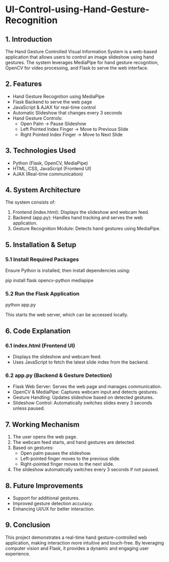# UI-Control-using-Hand-Gesture-Recognition
## 1. Introduction
The Hand Gesture Controlled Visual Information System is a web-based application that allows users to control an image slideshow using hand gestures. The system leverages MediaPipe for hand gesture recognition, OpenCV for video processing, and Flask to serve the web interface.
## 2. Features
   - Hand Gesture Recognition using MediaPipe
   - Flask Backend to serve the web page
   - JavaScript & AJAX for real-time control
   - Automatic Slideshow that changes every 3 seconds
   - Hand Gesture Controls:
     - Open Palm → Pause Slideshow
     - Left Pointed Index Finger → Move to Previous Slide
     - Right Pointed Index Finger → Move to Next Slide
## 3. Technologies Used
  - Python (Flask, OpenCV, MediaPipe)
  - HTML, CSS, JavaScript (Frontend UI)
  - AJAX (Real-time communication)
## 4. System Architecture
The system consists of:
1. Frontend (index.html): Displays the slideshow and webcam feed.
2. Backend (app.py): Handles hand tracking and serves the web application.
3. Gesture Recognition Module: Detects hand gestures using MediaPipe.
## 5. Installation & Setup
### 5.1 Install Required Packages
Ensure Python is installed, then install dependencies using:

pip install flask opencv-python mediapipe

### 5.2 Run the Flask Application

python app.py

This starts the web server, which can be accessed locally.
## 6. Code Explanation
### 6.1 index.html (Frontend UI)
 - Displays the slideshow and webcam feed.
 - Uses JavaScript to fetch the latest slide index from the backend.
### 6.2 app.py (Backend & Gesture Detection)
 -  Flask Web Server: Serves the web page and manages communication.
 - OpenCV & MediaPipe: Captures webcam input and detects gestures.
 - Gesture Handling: Updates slideshow based on detected gestures.
 - Slideshow Control: Automatically switches slides every 3 seconds unless paused.
## 7. Working Mechanism
1. The user opens the web page.
2. The webcam feed starts, and hand gestures are detected.
3. Based on gestures:
    - Open palm pauses the slideshow.
    - Left-pointed finger moves to the previous slide.
    - Right-pointed finger moves to the next slide.
4. The slideshow automatically switches every 3 seconds if not paused.
## 8. Future Improvements
- Support for additional gestures.
- Improved gesture detection accuracy.
- Enhancing UI/UX for better interaction.
## 9. Conclusion
This project demonstrates a real-time hand gesture-controlled web application, making interaction more intuitive and touch-free. By leveraging computer vision and Flask, it provides a dynamic and engaging user experience.   

